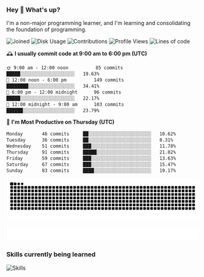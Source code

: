 ### Hey :wave: What's up?

I'm a non-major programming learner, and I'm learning and consolidating the foundation of programming.

<!--START_SECTION:waka-->
![Joined](http://img.shields.io/badge/Joined-6%20years%20ago-6D67E4?style=flat&labelColor=453C67)
![Disk Usage](http://img.shields.io/badge/Github%27s%20Storage-591.7%20MB-FD841F?style=flat&labelColor=E14D2A)
![Contributions](http://img.shields.io/badge/Contributions%20in%202023-76-7DCE13?style=flat&labelColor=2B7A0B)
![Profile Views](http://img.shields.io/badge/Profile%20Views-706-3AB4F2?style=flat&labelColor=0078AA)
![Lines of code](https://img.shields.io/badge/Lines%20of%20code-2%20Million%20Lines%20of%20code-FF8B8B?style=flat&labelColor=EB4747)

🕰️ **I usually commit code at 9:00 am to 6:00 pm (UTC)** 

```text
🌞 9:00 am - 12:00 noon          85 commits     █████░░░░░░░░░░░░░░░░░░░░   19.63% 
🌆 12:00 noon - 6:00 pm          149 commits    ████████░░░░░░░░░░░░░░░░░   34.41% 
🌃 6:00 pm - 12:00 midnight      96 commits     █████░░░░░░░░░░░░░░░░░░░░   22.17% 
🌙 12:00 midnight - 9:00 am      103 commits    ██████░░░░░░░░░░░░░░░░░░░   23.79%
```
📅 **I'm Most Productive on Thursday (UTC)** 

```text
Monday       46 commits     ██░░░░░░░░░░░░░░░░░░░░░░░   10.62% 
Tuesday      36 commits     ██░░░░░░░░░░░░░░░░░░░░░░░   8.31% 
Wednesday    51 commits     ███░░░░░░░░░░░░░░░░░░░░░░   11.78% 
Thursday     91 commits     █████░░░░░░░░░░░░░░░░░░░░   21.02% 
Friday       59 commits     ███░░░░░░░░░░░░░░░░░░░░░░   13.63% 
Saturday     67 commits     ███░░░░░░░░░░░░░░░░░░░░░░   15.47% 
Sunday       83 commits     ████░░░░░░░░░░░░░░░░░░░░░   19.17%
```



<!--END_SECTION:waka-->

![Snake animation](https://raw.githubusercontent.com/dirname/dirname/output/snake.svg)

![metrics](github-metrics.svg)

### Skills currently being learned

![Skills](https://skillicons.dev/icons?i=linux,rust,go,solidity,typescript,bash,git,postgres,mysql,redis,mongo,docker,kubernetes,prometheus,grafana)

